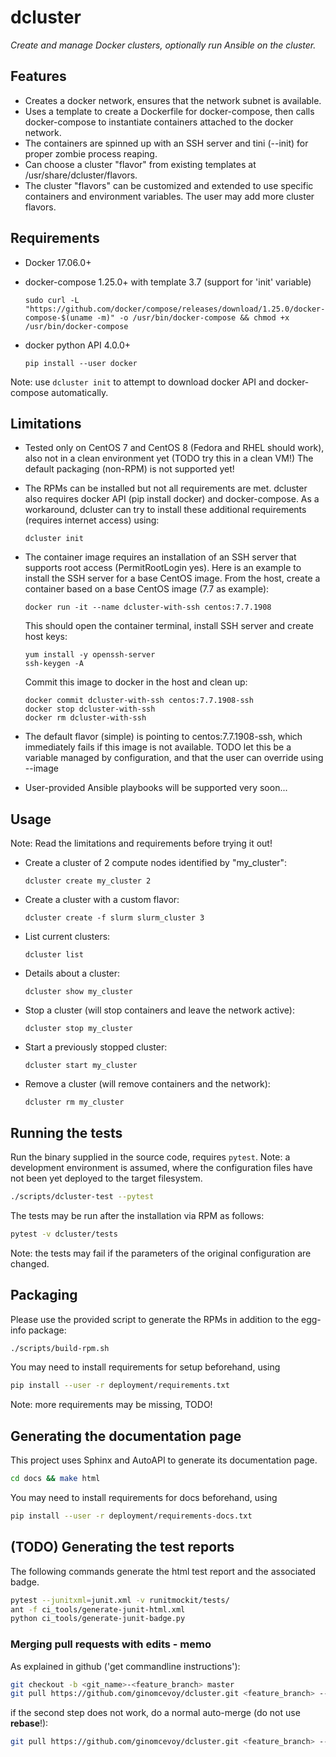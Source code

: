 # dcluster

*Create and manage Docker clusters, optionally run Ansible on the cluster.*

## Features

* Creates a docker network, ensures that the network subnet is available.
* Uses a template to create a Dockerfile for docker-compose, then calls docker-compose to instantiate containers attached to the docker network.
* The containers are spinned up with an SSH server and tini (--init) for proper zombie process reaping.
* Can choose a cluster "flavor" from existing templates at /usr/share/dcluster/flavors.
* The cluster "flavors" can be customized and extended to use specific containers and environment variables. The user may add more cluster flavors.

## Requirements

* Docker 17.06.0+

* docker-compose 1.25.0+ with template 3.7 (support for 'init' variable)

  ```sudo curl -L "https://github.com/docker/compose/releases/download/1.25.0/docker-compose-$(uname -m)" -o /usr/bin/docker-compose && chmod +x /usr/bin/docker-compose```

* docker python API 4.0.0+

  ```pip install --user docker```

Note: use ```dcluster init``` to attempt to download docker API and docker-compose automatically.

## Limitations

* Tested only on CentOS 7 and CentOS 8 (Fedora and RHEL should work), also not in a clean environment yet (TODO try this in a clean VM!)
  The default packaging (non-RPM) is not supported yet!

* The RPMs can be installed but not all requirements are met. dcluster also requires docker API (pip install docker) and docker-compose.
  As a workaround, dcluster can try to install these additional requirements (requires internet access) using:
  ```
  dcluster init
  ```

* The container image requires an installation of an SSH server that supports root access (PermitRootLogin yes).
  Here is an example to install the SSH server for a base CentOS image.
  From the host, create a container based on a base CentOS image (7.7 as example):
  ```
  docker run -it --name dcluster-with-ssh centos:7.7.1908
  ```

  This should open the container terminal, install SSH server and create host keys:
  ```
  yum install -y openssh-server
  ssh-keygen -A
  ```

  Commit this image to docker in the host and clean up:
  ```
  docker commit dcluster-with-ssh centos:7.7.1908-ssh
  docker stop dcluster-with-ssh
  docker rm dcluster-with-ssh
  ```

* The default flavor (simple) is pointing to centos:7.7.1908-ssh, which immediately fails if this image is not available. TODO let this be a variable managed by configuration, and that the user can override using --image

* User-provided Ansible playbooks will be supported very soon...

## Usage

Note: Read the limitations and requirements before trying it out!

* Create a cluster of 2 compute nodes identified by "my\_cluster":

  ```dcluster create my_cluster 2```

* Create a cluster with a custom flavor:

  ```dcluster create -f slurm slurm_cluster 3```

* List current clusters:

  ```dcluster list```

* Details about a cluster:

  ```dcluster show my_cluster```

* Stop a cluster (will stop containers and leave the network active):

  ```dcluster stop my_cluster```

* Start a previously stopped cluster: 

  ```dcluster start my_cluster```

* Remove a cluster (will remove containers and  the network):

  ```dcluster rm my_cluster```

## Running the tests

Run the binary supplied in the source code, requires `pytest`. Note: a development environment is assumed,
where the configuration files have not been yet deployed to the target filesystem.

```bash
./scripts/dcluster-test --pytest
```

The tests may be run after the installation via RPM as follows:

```bash
pytest -v dcluster/tests
```

Note: the tests may fail if the parameters of the original configuration are changed.

## Packaging

Please use the provided script to generate the RPMs in addition to the egg-info package:

```bash
./scripts/build-rpm.sh
```

You may need to install requirements for setup beforehand, using 

```bash
pip install --user -r deployment/requirements.txt
```

Note: more requirements may be missing, TODO!

## Generating the documentation page

This project uses Sphinx and AutoAPI to generate its documentation page.

```bash
cd docs && make html
```

You may need to install requirements for docs beforehand, using 

```bash
pip install --user -r deployment/requirements-docs.txt
```

## (TODO) Generating the test reports

The following commands generate the html test report and the associated badge. 

```bash
pytest --junitxml=junit.xml -v runitmockit/tests/
ant -f ci_tools/generate-junit-html.xml
python ci_tools/generate-junit-badge.py
```

### Merging pull requests with edits - memo

As explained in github ('get commandline instructions'):

```bash
git checkout -b <git_name>-<feature_branch> master
git pull https://github.com/ginomcevoy/dcluster.git <feature_branch> --no-commit --ff-only
```

if the second step does not work, do a normal auto-merge (do not use **rebase**!):

```bash
git pull https://github.com/ginomcevoy/dcluster.git <feature_branch> --no-commit
```
